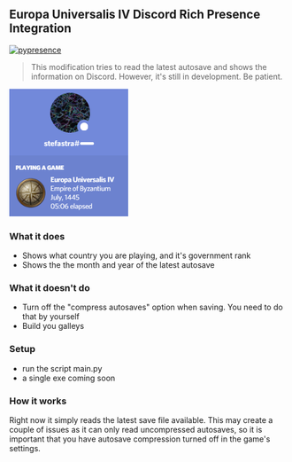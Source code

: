 ## Europa Universalis IV Discord Rich Presence Integration
[![pypresence](https://img.shields.io/badge/using-pypresence-00bb88.svg?style=for-the-badge&logo=discord&logoWidth=20)](https://github.com/qwertyquerty/pypresence)

> This modification tries to read the latest autosave and shows the information on Discord.
> However, it's still in development. Be patient.

![Preview](preview.png)

### What it does
- Shows what country you are playing, and it's government rank
- Shows the the month and year of the latest autosave

### What it doesn't do
- Turn off the "compress autosaves" option when saving. You need to do that by yourself
- Build you galleys

### Setup

- run the script main.py
- a single exe coming soon

### How it works
Right now it simply reads the latest save file available. This may create a couple of issues as it can only read uncompressed autosaves, so it is important that you have autosave compression turned off in the game's settings.
